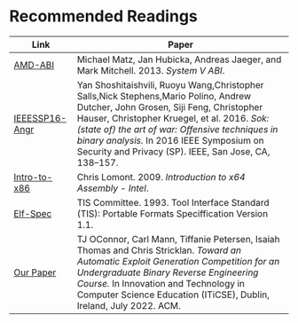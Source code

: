 # Recommended Readings

| Link | Paper | 
|-------|------|
| [AMD-ABI](AMD%20ABI/AMD-ABI.pdf) | Michael Matz, Jan Hubicka, Andreas Jaeger, and Mark Mitchell. 2013. *System V ABI*.|
| [IEEESSP16-Angr](Angr%20Paper/IEESSP16-Shoshitaishvili.pdf) | Yan Shoshitaishvili, Ruoyu Wang,Christopher Salls,Nick Stephens,Mario Polino, Andrew Dutcher, John Grosen, Siji Feng, Christopher Hauser, Christopher Kruegel, et al. 2016. *Sok:(state of) the art of war: Offensive techniques in binary analysis.* In 2016 IEEE Symposium on Security and Privacy (SP). IEEE, San Jose, CA, 138–157.|
| [Intro-to-x86](Assembly%20Primer/Intro-to-x64-Assembly.pdf)| Chris Lomont. 2009. *Introduction to x64 Assembly - Intel*. |
| [Elf-Spec](ELF%20Spec/Elf-Spec.pdf) | TIS Committee. 1993. Tool Interface Standard (TIS): Portable Formats Speciffication Version 1.1. |
| [Our Paper](ITiCSE%20Paper/ITICSE22-OConnor.pdf) | TJ OConnor, Carl Mann, Tiffanie Petersen, Isaiah Thomas and Chris Stricklan. *Toward an Automatic Exploit Generation Competition for an Undergraduate Binary Reverse Engineering Course.*  In Innovation and Technology in Computer Science Education (ITiCSE), Dublin, Ireland, July 2022. ACM. |


